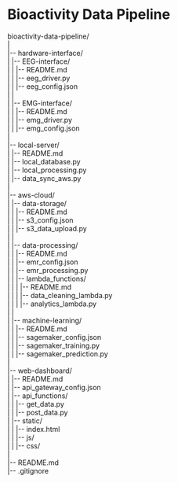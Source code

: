 # Bioactivity Data Pipeline

bioactivity-data-pipeline/  
|  
|-- hardware-interface/  
|   |-- EEG-interface/  
|   |   |-- README.md  
|   |   |-- eeg_driver.py  
|   |   |-- eeg_config.json  
|   |  
|   |-- EMG-interface/  
|   |   |-- README.md  
|   |   |-- emg_driver.py  
|   |   |-- emg_config.json  
|  
|-- local-server/  
|   |-- README.md  
|   |-- local_database.py  
|   |-- local_processing.py  
|   |-- data_sync_aws.py  
|  
|-- aws-cloud/  
|   |-- data-storage/  
|   |   |-- README.md  
|   |   |-- s3_config.json  
|   |   |-- s3_data_upload.py  
|   |  
|   |-- data-processing/  
|   |   |-- README.md  
|   |   |-- emr_config.json  
|   |   |-- emr_processing.py  
|   |   |-- lambda_functions/  
|   |   |   |-- README.md  
|   |   |   |-- data_cleaning_lambda.py  
|   |   |   |-- analytics_lambda.py  
|   |  
|   |-- machine-learning/  
|   |   |-- README.md  
|   |   |-- sagemaker_config.json  
|   |   |-- sagemaker_training.py  
|   |   |-- sagemaker_prediction.py  
|  
|-- web-dashboard/  
|   |-- README.md  
|   |-- api_gateway_config.json  
|   |-- api_functions/  
|   |   |-- get_data.py  
|   |   |-- post_data.py  
|   |-- static/  
|   |   |-- index.html  
|   |   |-- js/  
|   |   |-- css/  
|  
|-- README.md  
|-- .gitignore  
